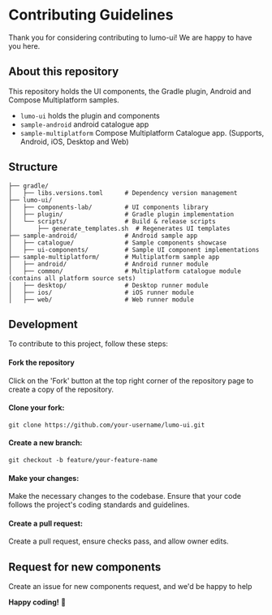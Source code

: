 # Contributing Guidelines

Thank you for considering contributing to lumo-ui! We are happy to have you here.

## About this repository

This repository holds the UI components, the Gradle plugin, Android and Compose Multiplatform samples.

- `lumo-ui` holds the plugin and components
- `sample-android` android catalogue app
- `sample-multiplatform` Compose Multiplatform Catalogue app. (Supports, Android, iOS, Desktop and Web)

## Structure

```
├── gradle/
│   ├── libs.versions.toml      # Dependency version management
├── lumo-ui/
│   ├── components-lab/         # UI components library
│   ├── plugin/                 # Gradle plugin implementation
│   └── scripts/                # Build & release scripts
│       ├── generate_templates.sh  # Regenerates UI templates
├── sample-android/             # Android sample app
│   ├── catalogue/              # Sample components showcase
│   ├── ui-components/          # Sample UI component implementations
├── sample-multiplatform/       # Multiplatform sample app
│   ├── android/                # Android runner module
│   ├── common/                 # Multiplatform catalogue module (contains all platform source sets)
│   ├── desktop/                # Desktop runner module
│   ├── ios/                    # iOS runner module
│   ├── web/                    # Web runner module
```

## Development

To contribute to this project, follow these steps:

#### Fork the repository

Click on the 'Fork' button at the top right corner of the repository page to create a copy of the repository.

#### Clone your fork:

```
git clone https://github.com/your-username/lumo-ui.git
```

#### Create a new branch:

```
git checkout -b feature/your-feature-name
```

#### Make your changes:

Make the necessary changes to the codebase. Ensure that your code follows the project's coding standards and guidelines.

#### Create a pull request:

Create a pull request, ensure checks pass, and allow owner edits.

## Request for new components

Create an issue for new components request, and we'd be happy to help

**Happy coding!** 🚀

